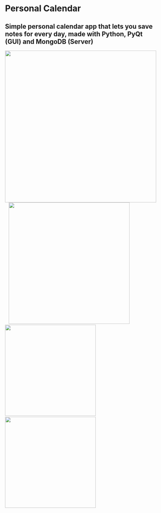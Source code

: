 # Personal Calendar
## Simple personal calendar app that lets you save notes for every day, made with Python, PyQt (GUI) and MongoDB (Server)

<p float="center">
  <img src="https://github.com/M1estere/Personal_Calendar/assets/58213582/b69d4cba-dabf-48a1-bdbd-ac909530e060" width="500" />
  &nbsp;&nbsp;
  <img src="https://github.com/M1estere/Personal_Calendar/assets/58213582/a6b39054-a7b6-4ff0-9551-ec61ad6bb798" height="400" />
  &nbsp;&nbsp;
  <img src="https://github.com/M1estere/Personal_Calendar/assets/58213582/c5ce66db-e8d8-4fc7-b1b9-1c10b5c25b44" height="300" />
  &nbsp;&nbsp;
  <img src="https://github.com/M1estere/Personal_Calendar/assets/58213582/77bb4b10-9a6c-4831-994c-af68fc14c590" height="300" />
  &nbsp;&nbsp;
</p>

